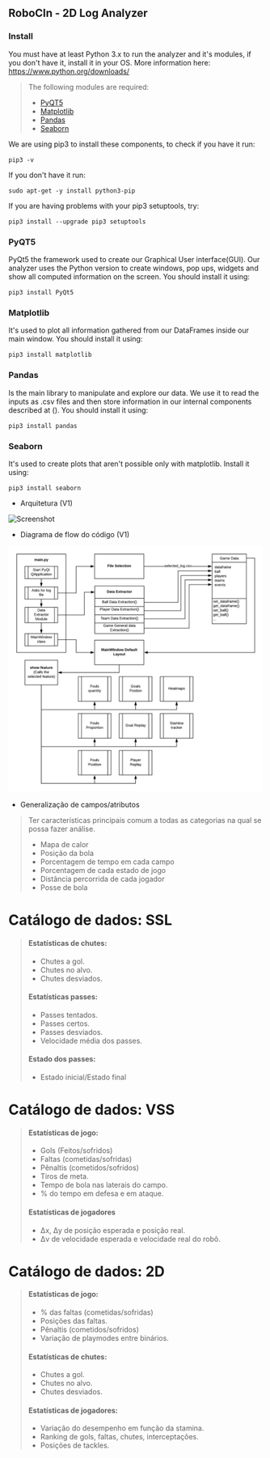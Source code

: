 ## RoboCIn - 2D Log Analyzer
### Install
You must have at least Python 3.x to run the analyzer and it's modules, if you don't have it, install it in your OS. More information here: https://www.python.org/downloads/

> The following modules are required:
>  - [PyQT5](#pyqt5)
>  - [Matplotlib](#matplotlib)
>  - [Pandas](#pandas)
>  - [Seaborn](#seaborn)

We are using pip3 to install these components, to check if you have it run:
```
pip3 -v 
```
If you don't have it run: 
```
sudo apt-get -y install python3-pip
```
If you are having problems with your pip3 setuptools, try:
```
pip3 install --upgrade pip3 setuptools
```
### PyQT5
PyQt5 the framework used to create our Graphical User interface(GUI). Our analyzer uses the Python version to create windows, pop ups, widgets and show all computed information on the screen. You should install it using:
```
pip3 install PyQt5
```
### Matplotlib
It's used to plot all information gathered from our DataFrames inside our main window. You should install it using:
```
pip3 install matplotlib
```
### Pandas
Is the main library to manipulate and explore our data. We use it to read the inputs as .csv files and then store information in our internal components described at (). You should install it using:
```
pip3 install pandas
```
### Seaborn
It's used to create plots that aren't possible only with matplotlib. Install it using:
```
pip3 install seaborn
```
- Arquitetura (V1)

![Screenshot](./DOC/la.jpg)

- Diagrama de flow do código (V1)

![Screenshot](./DOC/Code_Flow(V1.0).jpeg)

- Generalização de campos/atributos

> Ter características principais comum a todas as categorias na qual se possa fazer análise.
> - Mapa de calor
> - Posição da bola
>  - Porcentagem de tempo em cada campo
>  - Porcentagem de cada estado de jogo
>  - Distância percorrida de cada jogador
>  - Posse de bola


# Catálogo de dados: SSL
> #### Estatísticas de chutes:
> - Chutes a gol.
> - Chutes no alvo.
> - Chutes desviados.
>
> #### Estatísticas passes:
> - Passes tentados.
> - Passes certos.
> - Passes desviados.
> - Velocidade média dos passes.
>
> #### Estado dos passes:
> - Estado inicial/Estado final
  

# Catálogo de dados: VSS

> #### Estatísticas de jogo:
> - Gols (Feitos/sofridos)
> - Faltas (cometidas/sofridas)
> - Pênaltis (cometidos/sofridos)
> - Tiros de meta.
> - Tempo de bola nas laterais do campo.
> - % do tempo em defesa e em ataque.
> #### Estatísticas de jogadores
> - Δx, Δy de posição esperada e posição real.
> - Δv de velocidade esperada e velocidade real do robô.

# Catálogo de dados: 2D

> #### Estatísticas de jogo:
> - % das faltas (cometidas/sofridas)
> - Posições das faltas.
> - Pênaltis (cometidos/sofridos)
> - Variação de playmodes entre binários.
> #### Estatísticas de chutes:
> - Chutes a gol.
> - Chutes no alvo.
> - Chutes desviados.
> #### Estatísticas de jogadores:
> - Variação do desempenho em função da stamina.
> - Ranking de gols, faltas, chutes, interceptações.
> - Posições de tackles.
	
